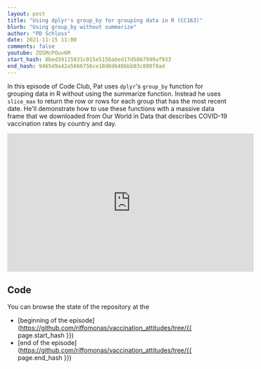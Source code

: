 ```yaml
---
layout: post
title: "Using dplyr's group_by for grouping data in R (CC163)"
blurb: "Using group_by without summarize"
author: "PD Schloss"
date: 2021-11-15 11:00
comments: false
youtube: ZOSMcPOuv6M
start_hash: 0bed39115831c015e5158abed17d5867949af933
end_hash: 9465d9a42a5666756ce18d8d648bbb03c880f0ad
---
```


In this episode of Code Club, Pat uses `dplyr`'s `group_by` function for grouping data in R without using the summarize function. Instead he uses `slice_max` to return the row or rows for each group that has the most recent date. He'll demonstrate how to use these functions with a massive data frame that we downloaded from Our World in Data that describes COVID-19 vaccination rates by country and day.

<iframe style="margin: 0 auto;display:block;" width="560" height="315" src="https://www.youtube.com/embed/{{ page.youtube }}" frameborder="0" allow="accelerometer; autoplay; encrypted-media; gyroscope; picture-in-picture" allowfullscreen></iframe>


## Code

You can browse the state of the repository at the
* [beginning of the episode](https://github.com/riffomonas/vaccination_attitudes/tree/{{ page.start_hash }})
* [end of the episode](https://github.com/riffomonas/vaccination_attitudes/tree/{{ page.end_hash }})
